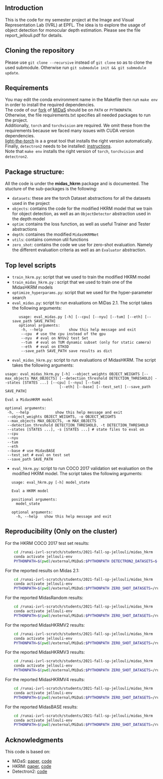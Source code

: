 
## Introduction
This is the code for my semester project at the Image and Visual Representation Lab (IVRL) at EPFL. The idea is to explore the usage of object detection for monocular depth estimation. Please see the file report_jellouli.pdf for details.

## Cloning the repository
Please use `git clone --recursive` instead of `git clone` so as to clone the used submodule.
Otherwise run `git submodule init && git submodule update`.

## Requirements
You may edit the conda environment name in the Makefile then run `make env` in order to install the required dependencies.  
The code of our [fork](https://github.com/Ahmedjjj/MiDaS) of [MiDaS](https://github.com/isl-org/MiDaS) should be on `PATH` or `PYTHONPATH`.  
Otherwise, the file requirements.txt specifies all needed packages to run the project.  
Additionally, `torch` and `torchvision` are required. We omit these from the requirements because we faced many issues with CUDA version dependencies.  
[light-the-torch](https://github.com/pmeier/light-the-torch) is a a great tool that installs the right version automatically.  
Finally, `detectron2` needs to be installed: [instructions](https://github.com/facebookresearch/detectron2/blob/main/INSTALL.md).  
Note that `make env` installs the right version of `torch`, `torchvision` and `detectron2`.

## Package structure:
All the code is under the **midas_hkrm** package and is documented. The stucture of the sub-packages is the following:
- `datasets`: these are the torch Dataset abstractions for all the datasets used in the project
- `objects`: contains the code for the modified HKRM model that we train for object detection, as well as an `ObjectDetector` abstraction used in the depth model
- `optim`: contains the loss function, as well as useful Trainer and Tester abstractions
- `depth`: containes the modified `MidasHKRMNet`
- `utils`: contains common util functions
- `zero_shot`: contains the code we use for zero-shot evaluation. Namely the different evaluation criteria as well as an `Evaluator` abstraction.

## Top level scripts
- `train_hkrm.py`: script that we used to train the modified HKRM model
- `train_midas_hkrm.py` : script that we used to train one of the MidasHKRM models
- `optimize_hyperparams.py`: script that we used for the hyper-parameter search
- `eval_midas.py`: script to run evaluations on MiDas 2.1. The script takes the following arguments:
  ``` text
     usage: eval_midas.py [-h] [--cpu] [--nyu] [--tum] [--eth] [--save_path SAVE_PATH]
     optional arguments:
      -h, --help            show this help message and exit
      --cpu  # use the cpu instead of the gpu
      --nyu  # eval on NYUv2 test Set
      --tum  # eval on TUM dynamic subset (only for static camera)
      --eth  # eval on ETH3D
      --save_path SAVE_PATH save results as dict
     ```
 - `eval_midas_hkrm.py`: script to run evaluations of MidasHKRM. The script takes the following arguments:
 ```text
 usage: eval_midas_hkrm.py [-h] --object_weights OBJECT_WEIGHTS [--max_objects MAX_OBJECTS] [--detection_threshold DETECTION_THRESHOLD] --states [STATES ...] [--cpu] [--nyu] [--tum]
                          [--eth] [--base] [--test_set] [--save_path SAVE_PATH]

Eval a MidasHKRM model

optional arguments:
  -h, --help            show this help message and exit
  --object_weights OBJECT_WEIGHTS, -o OBJECT_WEIGHTS
  --max_objects MAX_OBJECTS, -m MAX_OBJECTS
  --detection_threshold DETECTION_THRESHOLD, -t DETECTION_THRESHOLD
  --states [STATES ...], -s [STATES ...] # state files to eval on
  --cpu
  --nyu
  --tum
  --eth 
  --base # use MidasBASE
  --test_set # eval on test set
  --save_path SAVE_PATH
```
 - `eval_hkrm.py`: script to run COCO 2017 validation set evaluation on the modified HKRM model. The script takes the following arguments:
 ``` text
    usage: eval_hkrm.py [-h] model_state

    Eval a HKRM model

    positional arguments:
      model_state

    optional arguments:
      -h, --help   show this help message and exit
  ```

## Reproducibility (Only on the cluster)
For the HKRM COCO 2017 test set results:
``` bash
    cd /runai-ivrl-scratch/students/2021-fall-sp-jellouli/midas_hkrm
    conda activate jellouli-env
    PYTHONPATH=$(pwd)/external/MiDaS:$PYTHONPATH DETECTRON2_DATASETS=$(pwd)/data/datasets python3 eval_hkrm.py /runai-ivrl-scratch/students/2021-fall-sp-jellouli/output/model_0254999.pth
```
For the reported results on Midas 2.1:
``` bash
    cd /runai-ivrl-scratch/students/2021-fall-sp-jellouli/midas_hkrm
    conda activate jellouli-env
    PYTHONPATH=$(pwd)/external/MiDaS:$PYTHONPATH ZERO_SHOT_DATASETS=/runai-ivrl-scratch/students/2021-fall-sp-jellouli/zero_shot_datasets python eval_midas.py --nyu
```
For the reported MidasRandom results:
``` bash
    cd /runai-ivrl-scratch/students/2021-fall-sp-jellouli/midas_hkrm
    conda activate jellouli-env
    PYTHONPATH=$(pwd)/external/MiDaS:$PYTHONPATH ZERO_SHOT_DATASETS=/runai-ivrl-scratch/students/2021-fall-sp-jellouli/zero_shot_datasets python eval_midas_hkrm.py --nyu -m 20 -t 0.4 -s /runai-ivrl-scratch/students/2021-fall-sp-jellouli/output_midas_hkrm/state_70000.tar -o /runai-ivrl-scratch/students/2021-fall-sp-jellouli/output/model_final.pth
```

For the reported MidasHKRMV2 results:
``` bash
    cd /runai-ivrl-scratch/students/2021-fall-sp-jellouli/midas_hkrm
    conda activate jellouli-env
    PYTHONPATH=$(pwd)/external/MiDaS:$PYTHONPATH ZERO_SHOT_DATASETS=/runai-ivrl-scratch/students/2021-fall-sp-jellouli/zero_shot_datasets python eval_midas_hkrm.py --nyu -m 20 -t 0.4 -s /runai-ivrl-scratch/students/2021-fall-sp-jellouli/output_midas_hkrm_v2/state_69999.tar -o /runai-ivrl-scratch/students/2021-fall-sp-jellouli/output/model_final.pth
```
For the reported MidasHKRMV3 results:
```bash
    cd /runai-ivrl-scratch/students/2021-fall-sp-jellouli/midas_hkrm
    conda activate jellouli-env
    PYTHONPATH=$(pwd)/external/MiDaS:$PYTHONPATH ZERO_SHOT_DATASETS=/runai-ivrl-scratch/students/2021-fall-sp-jellouli/zero_shot_datasets python eval_midas_hkrm.py --nyu -m 16 -t 0.3 -s /runai-ivrl-scratch/students/2021-fall-sp-jellouli/output_midas_hkrm_v3/state_69999.tar -o /runai-ivrl-scratch/students/2021-fall-sp-jellouli/output/model_final.pth
```
    
For the reported MidasHKRMV4 results:
```bash
    cd /runai-ivrl-scratch/students/2021-fall-sp-jellouli/midas_hkrm
    conda activate jellouli-env
    PYTHONPATH=$(pwd)/external/MiDaS:$PYTHONPATH ZERO_SHOT_DATASETS=/runai-ivrl-scratch/students/2021-fall-sp-jellouli/zero_shot_datasets python eval_midas_hkrm.py --nyu -m 15 -t 0.5 -s /runai-ivrl-scratch/students/2021-fall-sp-jellouli/output_midas_hkrm_v4/state_69999.tar -o /runai-ivrl-scratch/students/2021-fall-sp-jellouli/output/model_final.pth
```
For the reported MidasBASE results:
```bash
    cd /runai-ivrl-scratch/students/2021-fall-sp-jellouli/midas_hkrm
    conda activate jellouli-env
    PYTHONPATH=$(pwd)/external/MiDaS:$PYTHONPATH ZERO_SHOT_DATASETS=/runai-ivrl-scratch/students/2021-fall-sp-jellouli/zero_shot_datasets python eval_midas_hkrm.py --nyu --base -m 15 -t 0.5 -s /runai-ivrl-scratch/students/2021-fall-sp-jellouli/output_midas_obj_baseline/state_69999.tar -o /runai-ivrl-scratch/students/2021-fall-sp-jellouli/output/model_final.pth
```
## Acknowledgments
This code is based on:
- MiDaS: [paper](https://arxiv.org/abs/1907.01341), [code](https://github.com/isl-org/MiDaS)
- HKRM: [paper](https://arxiv.org/abs/1810.12681), [code](https://github.com/chanyn/HKRM)
- Detectron2: [code](https://github.com/facebookresearch/detectron2)


